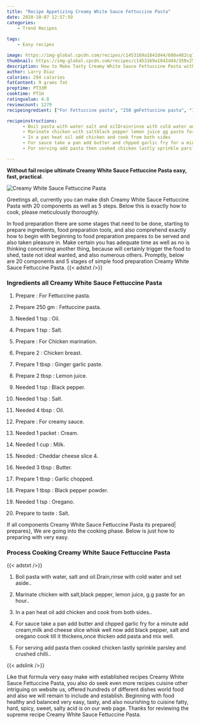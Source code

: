 ```yaml
---
title: "Recipe Appetizing Creamy White Sauce Fettuccine Pasta"
date: 2020-10-07 12:57:59
categories:
    - Trend Recipes
    
tags:
    - Easy recipes

image: https://img-global.cpcdn.com/recipes/c1453169a1842d44/680x482cq70/creamy-white-sauce-fettuccine-pasta-recipe-main-photo.jpg
thumbnail: https://img-global.cpcdn.com/recipes/c1453169a1842d44/350x250cq70/creamy-white-sauce-fettuccine-pasta-recipe-main-photo.jpg
description: How to Make Tasty Creamy White Sauce Fettuccine Pasta with 20 ingredients and 5 stages of easy cooking.
author: Larry Diaz
calories: 294 calories
fatContent: 9 grams fat
preptime: PT33M
cooktime: PT1H
ratingvalue: 4.8
reviewcount: 1279
recipeingredient: ["For Fettuccine pasta", "250 gmFettuccine pasta", "1 tspOil", "1 tspSalt", "For Chicken marination", "2Chicken breast", "1 tbspGinger garlic paste", "2 tbspLemon juice", "1 tspBlack pepper", "1 tspSalt", "4 tbspOil", "For creamy sauce", "1 packetCream", "1 cupMilk", "Cheddar cheese slice 4", "3 tbspButter", "1 tbspGarlic chopped", "1 tbspBlack pepper powder", "1 tspOregano", "to tasteSalt"]

recipeinstructions: 
      - Boil pasta with water salt and oilDrainrinse with cold water and set aside 
      - Marinate chicken with saltblack pepper lemon juice gg paste for an hour 
      - In a pan heat oil add chicken and cook from both sides 
      - For sauce take a pan add butter and chpped garlic fry for a minute add creammilk and cheese slice whisk well now add black pepper salt and oregano cook till it thickensonce thicken add pasta and mix well 
      - For serving add pasta then cooked chicken lastly sprinkle parsley and crushed chilli

---
```




**Without fail recipe ultimate Creamy White Sauce Fettuccine Pasta easy, fast, practical**. 


![Creamy White Sauce Fettuccine Pasta](https://img-global.cpcdn.com/recipes/c1453169a1842d44/680x482cq70/creamy-white-sauce-fettuccine-pasta-recipe-main-photo.jpg "Creamy White Sauce Fettuccine Pasta")




Greetings all, currently you can make dish Creamy White Sauce Fettuccine Pasta with 20 components as well as 5 steps. Below this is exactly how to cook, please meticulously thoroughly.

In food preparation there are some stages that need to be done, starting to prepare ingredients, food preparation tools, and also comprehend exactly how to begin with beginning to food preparation prepares to be served and also taken pleasure in. Make certain you has adequate time as well as no is thinking concerning another thing, because will certainly trigger the food to shed, taste not ideal wanted, and also numerous others. Promptly, below are 20 components and 5 stages of simple food preparation Creamy White Sauce Fettuccine Pasta.
{{< adstxt />}}

### Ingredients all Creamy White Sauce Fettuccine Pasta


1. Prepare  : For Fettuccine pasta.

1. Prepare 250 gm : Fettuccine pasta.

1. Needed 1 tsp : Oil.

1. Prepare 1 tsp : Salt.

1. Prepare  : For Chicken marination.

1. Prepare 2 : Chicken breast.

1. Prepare 1 tbsp : Ginger garlic paste.

1. Prepare 2 tbsp : Lemon juice.

1. Needed 1 tsp : Black pepper.

1. Needed 1 tsp : Salt.

1. Needed 4 tbsp : Oil.

1. Prepare  : For creamy sauce.

1. Needed 1 packet : Cream.

1. Needed 1 cup : Milk.

1. Needed  : Cheddar cheese slice 4.

1. Needed 3 tbsp : Butter.

1. Prepare 1 tbsp : Garlic chopped.

1. Prepare 1 tbsp : Black pepper powder.

1. Needed 1 tsp : Oregano.

1. Prepare to taste : Salt.



If all components Creamy White Sauce Fettuccine Pasta its prepared| prepares}, We are going into the cooking phase. Below is just how to preparing with very easy.

### Process Cooking Creamy White Sauce Fettuccine Pasta

{{< adstxt />}}


1. Boil pasta with water, salt and oil.Drain,rinse with cold water and set aside..



1. Marinate chicken with salt,black pepper, lemon juice, g.g paste for an hour..



1. In a pan heat oil add chicken and cook from both sides..



1. For sauce take a pan add butter and chpped garlic fry for a minute add cream,milk and cheese slice whisk well now add black pepper, salt and oregano cook till it thickens,once thicken add pasta and mix well.



1. For serving add pasta then cooked chicken lastly sprinkle parsley and crushed chilli..





{{< adslink />}}

Like that formula very easy make with established recipes Creamy White Sauce Fettuccine Pasta, you also do seek even more recipes cuisine other intriguing on website us, offered hundreds of different dishes world food and also we will remain to include and establish. Beginning with food healthy and balanced very easy, tasty, and also nourishing to cuisine fatty, hard, spicy, sweet, salty acid is on our web page. Thanks for reviewing the supreme recipe Creamy White Sauce Fettuccine Pasta.
